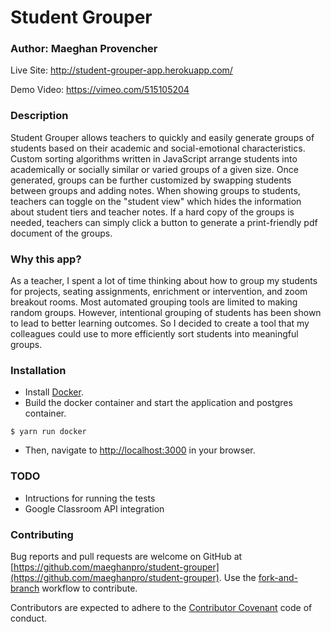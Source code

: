 # Student Grouper

### Author: Maeghan Provencher

Live Site: http://student-grouper-app.herokuapp.com/

Demo Video: https://vimeo.com/515105204

### Description

Student Grouper allows teachers to quickly and easily generate groups of students based on their academic and social-emotional characteristics. Custom sorting algorithms written in JavaScript arrange students into academically or socially similar or varied groups of a given size. Once generated, groups can be further customized by swapping students between groups and adding notes. When showing groups to students, teachers can toggle on the "student view" which hides the information about student tiers and teacher notes. If a hard copy of the groups is needed, teachers can simply click a button to generate a print-friendly pdf document of the groups.

### Why this app?

As a teacher, I spent a lot of time thinking about how to group my students for projects, seating assignments, enrichment or intervention, and zoom breakout rooms. Most automated grouping tools are limited to making random groups. However, intentional grouping of students has been shown to lead to better learning outcomes. So I decided to create a tool that my colleagues could use to more efficiently sort students into meaningful groups.

### Installation

- Install [Docker](https://docs.docker.com/get-docker/).
- Build the docker container and start the application and postgres container.
```
$ yarn run docker
```
- Then, navigate to [http://localhost:3000](http://localhost:3000) in your browser.

### TODO

- Intructions for running the tests
- Google Classroom API integration

### Contributing

Bug reports and pull requests are welcome on GitHub at [https://github.com/maeghanpro/student-grouper](https://github.com/maeghanpro/student-grouper). Use the [fork-and-branch](https://blog.scottlowe.org/2015/01/27/using-fork-branch-git-workflow/) workflow to contribute.

Contributors are expected to adhere to the [Contributor Covenant](https://www.contributor-covenant.org/version/2/0/code_of_conduct/) code of conduct.
